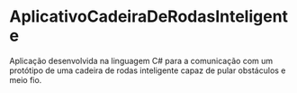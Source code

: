 # AplicativoCadeiraDeRodasInteligente
Aplicação desenvolvida na linguagem C# para a comunicação com um protótipo de uma cadeira de rodas inteligente capaz de pular obstáculos e meio fio.
